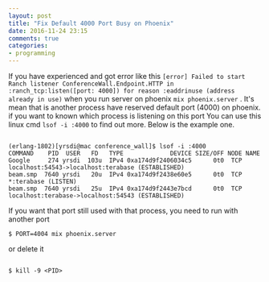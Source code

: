 ```yaml
---
layout: post
title: "Fix Default 4000 Port Busy on Phoenix"
date: 2016-11-24 23:15
comments: true
categories: 
- programming
---
```


If you have experienced and got error like this ``` [error] Failed to start Ranch listener ConferenceWall.Endpoint.HTTP in :ranch_tcp:listen([port: 4000]) for reason :eaddrinuse (address already in use) ``` when you run server on phoenix ``` mix phoenix.server ``` . It's mean that is another process have reserved default port (4000) on phoenix. if you want to known which process is listening on this port You can use this linux cmd ``` lsof -i :4000 ``` to find out more. Below is the example one.

```

(erlang-1802)[yrsdi@mac conference_wall]$ lsof -i :4000
COMMAND    PID  USER   FD   TYPE             DEVICE SIZE/OFF NODE NAME
Google     274 yrsdi  103u  IPv4 0xa174d9f2406034c5      0t0  TCP localhost:54543->localhost:terabase (ESTABLISHED)
beam.smp  7640 yrsdi   20u  IPv4 0xa174d9f2438e60e5      0t0  TCP *:terabase (LISTEN)
beam.smp  7640 yrsdi   25u  IPv4 0xa174d9f2443e7bcd      0t0  TCP localhost:terabase->localhost:54543 (ESTABLISHED)

```

If you want that port still used with that process, you need to run with another port

```
$ PORT=4004 mix phoenix.server

```

or delete it

```

$ kill -9 <PID>

```
